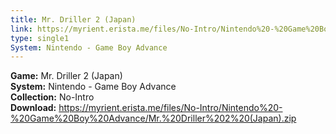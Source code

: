 ```yaml
---
title: Mr. Driller 2 (Japan)
link: https://myrient.erista.me/files/No-Intro/Nintendo%20-%20Game%20Boy%20Advance/Mr.%20Driller%202%20(Japan).zip
type: single1
System: Nintendo - Game Boy Advance
---
```

<b>Game:</b> Mr. Driller 2 (Japan)<br>
<b>System:</b> Nintendo - Game Boy Advance<br>
<b>Collection:</b> No-Intro<br>
<b>Download:</b> https://myrient.erista.me/files/No-Intro/Nintendo%20-%20Game%20Boy%20Advance/Mr.%20Driller%202%20(Japan).zip